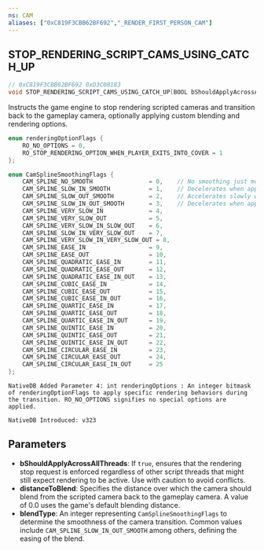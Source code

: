 ```yaml
---
ns: CAM
aliases: ["0xC819F3CBB62BF692","_RENDER_FIRST_PERSON_CAM"]
---
```

## STOP_RENDERING_SCRIPT_CAMS_USING_CATCH_UP

```c
// 0xC819F3CBB62BF692 0xD3C08183
void STOP_RENDERING_SCRIPT_CAMS_USING_CATCH_UP(BOOL bShouldApplyAcrossAllThreads, float distanceToBlend, int blendType);
```
Instructs the game engine to stop rendering scripted cameras and transition back to the gameplay camera, optionally applying custom blending and rendering options.

```c
enum renderingOptionFlags {
    RO_NO_OPTIONS = 0,
    RO_STOP_RENDERING_OPTION_WHEN_PLAYER_EXITS_INTO_COVER = 1
};
```

```c
enum CamSplineSmoothingFlags {
    CAM_SPLINE_NO_SMOOTH                = 0,    // No smoothing just moves at a constant rate
    CAM_SPLINE_SLOW_IN_SMOOTH           = 1,    // Decelerates when approaching a node
    CAM_SPLINE_SLOW_OUT_SMOOTH          = 2,    // Accelerates slowly when leaving a node
    CAM_SPLINE_SLOW_IN_OUT_SMOOTH       = 3,    // Decelerates when approaching a node and accelerates slowly when leaving a node
    CAM_SPLINE_VERY_SLOW_IN             = 4, 
    CAM_SPLINE_VERY_SLOW_OUT            = 5, 
    CAM_SPLINE_VERY_SLOW_IN_SLOW_OUT    = 6, 
    CAM_SPLINE_SLOW_IN_VERY_SLOW_OUT    = 7, 
    CAM_SPLINE_VERY_SLOW_IN_VERY_SLOW_OUT = 8,
    CAM_SPLINE_EASE_IN                  = 9, 
    CAM_SPLINE_EASE_OUT                 = 10, 
    CAM_SPLINE_QUADRATIC_EASE_IN        = 11, 
    CAM_SPLINE_QUADRATIC_EASE_OUT       = 12, 
    CAM_SPLINE_QUADRATIC_EASE_IN_OUT    = 13, 
    CAM_SPLINE_CUBIC_EASE_IN            = 14, 
    CAM_SPLINE_CUBIC_EASE_OUT           = 15, 
    CAM_SPLINE_CUBIC_EASE_IN_OUT        = 16, 
    CAM_SPLINE_QUARTIC_EASE_IN          = 17, 
    CAM_SPLINE_QUARTIC_EASE_OUT         = 18, 
    CAM_SPLINE_QUARTIC_EASE_IN_OUT      = 19, 
    CAM_SPLINE_QUINTIC_EASE_IN          = 20, 
    CAM_SPLINE_QUINTIC_EASE_OUT         = 21, 
    CAM_SPLINE_QUINTIC_EASE_IN_OUT      = 22, 
    CAM_SPLINE_CIRCULAR_EASE_IN         = 23, 
    CAM_SPLINE_CIRCULAR_EASE_OUT        = 24, 
    CAM_SPLINE_CIRCULAR_EASE_IN_OUT     = 25 
};
```

```
NativeDB Added Parameter 4: int renderingOptions : An integer bitmask of renderingOptionFlags to apply specific rendering behaviors during the transition. RO_NO_OPTIONS signifies no special options are applied.
```

```
NativeDB Introduced: v323
```

## Parameters
* **bShouldApplyAcrossAllThreads**: If `true`, ensures that the rendering stop request is enforced regardless of other script threads that might still expect rendering to be active. Use with caution to avoid conflicts.
* **distanceToBlend**: Specifies the distance over which the camera should blend from the scripted camera back to the gameplay camera. A value of 0.0 uses the game's default blending distance.
* **blendType**: An integer representing `CamSplineSmoothingFlags` to determine the smoothness of the camera transition. Common values include `CAM_SPLINE_SLOW_IN_OUT_SMOOTH` among others, defining the easing of the blend.